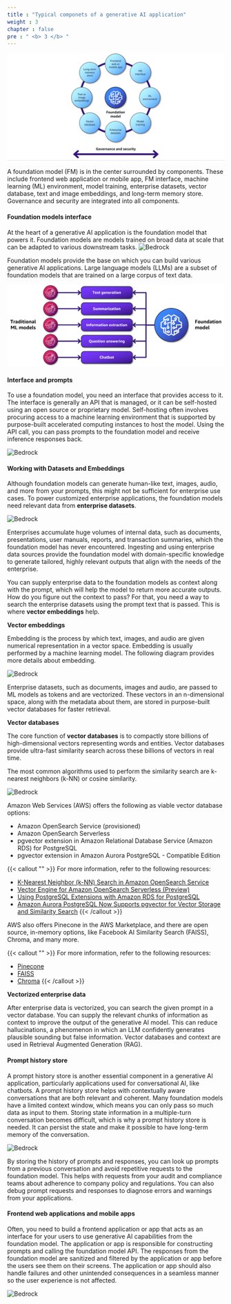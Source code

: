 ```yaml
---
title : "Typical componets of a generative AI application"
weight : 3
chapter : false
pre : " <b> 3 </b> "
---
```


![Bedrock](/static//images/3/1.png?featherlight=false&width=90pc)

A foundation model (FM) is in the center surrounded by components. These include frontend web application or mobile app, FM interface, machine learning (ML) environment, model training, enterprise datasets, vector database, text and image embeddings, and long-term memory store. Governance and security are integrated into all components.

#### Foundation models interface

At the heart of a generative AI application is the foundation model that powers it. Foundation models are models trained on broad data at scale that can be adapted to various downstream tasks. ![Bedrock](../images/3/2.png)

Foundation models provide the base on which you can build various generative AI applications. Large language models (LLMs) are a subset of foundation models that are trained on a large corpus of text data. 

![Bedrock](/static/images/3/3.png)

#### Interface and prompts

To use a foundation model, you need an interface that provides access to it. The interface is generally an API that is managed, or it can be self-hosted using an open source or proprietary model. Self-hosting often involves procuring access to a machine learning environment that is supported by purpose-built accelerated computing instances to host the model. Using the API call, you can pass prompts to the foundation model and receive inference responses back.

![Bedrock](../images/3/4.png)

#### Working with Datasets and Embeddings

Although foundation models can generate human-like text, images, audio, and more from your prompts, this might not be sufficient for enterprise use cases. To power customized enterprise applications, the foundation models need relevant data from **enterprise datasets**.

![Bedrock](../images/3/5.png)

Enterprises accumulate huge volumes of internal data, such as documents, presentations, user manuals, reports, and transaction summaries, which the foundation model has never encountered. Ingesting and using enterprise data sources provide the foundation model with domain-specific knowledge to generate tailored, highly relevant outputs that align with the needs of the enterprise.

You can supply enterprise data to the foundation models as context along with the prompt, which will help the model to return more accurate outputs. How do you figure out the context to pass? For that, you need a way to search the enterprise datasets using the prompt text that is passed. This is where **vector embeddings** help.

**Vector embeddings**

Embedding is the process by which text, images, and audio are given numerical representation in a vector space. Embedding is usually performed by a machine learning model. The following diagram provides more details about embedding. 

![Bedrock](../images/3/6.png?featherlight=false&width=90pc)

Enterprise datasets, such as documents, images and audio, are passed to ML models as tokens and are vectorized. These vectors in an n-dimensional space, along with the metadata about them, are stored in purpose-built vector databases for faster retrieval. 

**Vector databases**

The core function of **vector databases** is to compactly store billions of high-dimensional vectors representing words and entities. Vector databases provide ultra-fast similarity search across these billions of vectors in real time. 

The most common algorithms used to perform the similarity search are k-nearest neighbors (k-NN) or cosine similarity.

![Bedrock](../images/3/7.png)

Amazon Web Services (AWS) offers the following as viable vector database options:
- Amazon OpenSearch Service (provisioned)
- Amazon OpenSearch Serverless
- pgvector extension in Amazon Relational Database Service (Amazon RDS) for PostgreSQL
- pgvector extension in Amazon Aurora PostgreSQL - Compatible Edition

{{< callout "" >}}
For more information, refer to the following resources:
* [K-Nearest Neighbor (k-NN) Search in Amazon OpenSearch Service](https://docs.aws.amazon.com/opensearch-service/latest/developerguide/knn.html)
* [Vector Engine for Amazon OpenSearch Serverless (Preview)](https://aws.amazon.com/opensearch-service/serverless-vector-engine/)
* [Using PostgreSQL Extensions with Amazon RDS for PostgreSQL](https://docs.aws.amazon.com/AmazonRDS/latest/UserGuide/Appendix.PostgreSQL.CommonDBATasks.Extensions.html)
* [Amazon Aurora PostgreSQL Now Supports pgvector for Vector Storage and Similarity Search](https://aws.amazon.com/about-aws/whats-new/2023/07/amazon-aurora-postgresql-pgvector-vector-storage-similarity-search/)
{{< /callout >}}

AWS also offers Pinecone in the AWS Marketplace, and there are open source, in-memory options, like Facebook AI Similarity Search (FAISS), Chroma, and many more.

{{< callout "" >}}
For more information, refer to the following resources:
* [Pinecone](https://aws.amazon.com/marketplace/pp/prodview-xhgyscinlz4jk)
* [FAISS](https://github.com/facebookresearch/faiss)
* [Chroma](https://www.trychroma.com/)
{{< /callout >}}

**Vectorized enterprise data**

After enterprise data is vectorized, you can search the given prompt in a vector database. You can supply the relevant chunks of information as context to improve the output of the generative AI model. This can reduce hallucinations, a phenomenon in which an LLM confidently generates plausible sounding but false information. Vector databases and context are used in Retrieval Augmented Generation (RAG).

#### Prompt history store

A prompt history store is another essential component in a generative AI application, particularly applications used for conversational AI, like chatbots. A prompt history store helps with contextually aware conversations that are both relevant and coherent. Many foundation models have a limited context window, which means you can only pass so much data as input to them. Storing state information in a multiple-turn conversation becomes difficult, which is why a prompt history store is needed. It can persist the state and make it possible to have long-term memory of the conversation.

![Bedrock](../images/3/8.png)

By storing the history of prompts and responses, you can look up prompts from a previous conversation and avoid repetitive requests to the foundation model. This helps with requests from your audit and compliance teams about adherence to company policy and regulations. You can also debug prompt requests and responses to diagnose errors and warnings from your applications.

#### Frontend web applications and mobile apps

Often, you need to build a frontend application or app that acts as an interface for your users to use generative AI capabilities from the foundation model. The application or app is responsible for constructing prompts and calling the foundation model API. The responses from the foundation model are sanitized and filtered by the application or app before the users see them on their screens. The application or app should also handle failures and other unintended consequences in a seamless manner so the user experience is not affected.

![Bedrock](../images/3/9.png)
